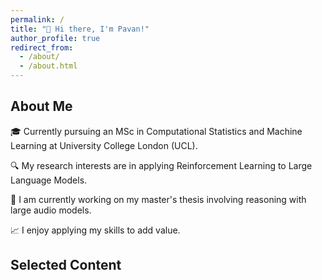 ```yaml
---
permalink: /
title: "👋 Hi there, I'm Pavan!"
author_profile: true
redirect_from: 
  - /about/
  - /about.html
---
```


## About Me

🎓 Currently pursuing an MSc in Computational Statistics and Machine Learning at University College London (UCL).

🔍 My research interests are in applying Reinforcement Learning to Large Language Models.

📜 I am currently working on my master's thesis involving reasoning with large audio models.

📈 I enjoy applying my skills to add value.

## Selected Content